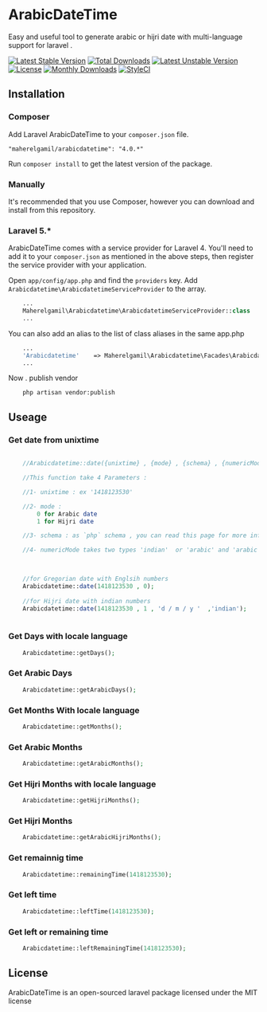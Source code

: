 # ArabicDateTime
Easy and useful tool to generate arabic or hijri date with multi-language support for laravel .

[![Latest Stable Version](https://poser.pugx.org/maherelgamil/arabicdatetime/v/stable)](https://packagist.org/packages/maherelgamil/arabicdatetime)
[![Total Downloads](https://poser.pugx.org/maherelgamil/arabicdatetime/downloads)](https://packagist.org/packages/maherelgamil/arabicdatetime)
[![Latest Unstable Version](https://poser.pugx.org/maherelgamil/arabicdatetime/v/unstable)](https://packagist.org/packages/maherelgamil/arabicdatetime)
[![License](https://poser.pugx.org/maherelgamil/arabicdatetime/license)](https://packagist.org/packages/maherelgamil/arabicdatetime)
[![Monthly Downloads](https://poser.pugx.org/maherelgamil/arabicdatetime/d/monthly)](https://packagist.org/packages/maherelgamil/arabicdatetime)
[![StyleCI](https://styleci.io/repos/27773486/shield)](https://styleci.io/repos/27773486)


## Installation

### Composer

Add Laravel ArabicDateTime to your `composer.json` file.

    "maherelgamil/arabicdatetime": "4.0.*"

Run `composer install` to get the latest version of the package.


### Manually

It's recommended that you use Composer, however you can download and install from this repository.

### Laravel 5.*

ArabicDateTime comes with a service provider for Laravel 4. You'll need to add it to your `composer.json` as mentioned in the above steps, then register the service provider with your application.

Open `app/config/app.php` and find the `providers` key. Add `Arabicdatetime\ArabicdatetimeServiceProvider` to the array.

```php
	...
	Maherelgamil\Arabicdatetime\ArabicdatetimeServiceProvider::class
	...
```

You can also add an alias to the list of class aliases in the same app.php

```php
	...
	'Arabicdatetime'    => Maherelgamil\Arabicdatetime\Facades\Arabicdatetime::class
	...
```

Now . publish vendor
```
    php artisan vendor:publish
```

## Useage


### Get date from unixtime

```php

    //Arabicdatetime::date({unixtime} , {mode} , {schema} , {numericMode});

    //This function take 4 Parameters :

    //1- unixtime : ex '1418123530'

    //2- mode :
        0 for Arabic date
        1 for Hijri date

    //3- schema : as `php` schema , you can read this page for more info. : http://php.net/manual/en/function.date.php

    //4- numericMode takes two types 'indian'  or 'arabic' and 'arabic' is default


    
    //for Gregorian date with Englsih numbers
    Arabicdatetime::date(1418123530 , 0);
    
    //for Hijri date with indian numbers
    Arabicdatetime::date(1418123530 , 1 , 'd / m / y '  ,'indian');
    
```



### Get Days with locale language

```PHP
    Arabicdatetime::getDays();
```


### Get Arabic Days

```PHP
    Arabicdatetime::getArabicDays();
```


### Get Months With locale language

```PHP
    Arabicdatetime::getMonths();
```


### Get Arabic Months

```PHP
    Arabicdatetime::getArabicMonths();
```


### Get Hijri Months with locale language

```PHP
    Arabicdatetime::getHijriMonths();
```



### Get Hijri Months

```PHP
    Arabicdatetime::getArabicHijriMonths();
```



### Get remainnig time

```php
    Arabicdatetime::remainingTime(1418123530);
```


### Get left  time

```php
    Arabicdatetime::leftTime(1418123530);
```

### Get left or remaining  time

```php
    Arabicdatetime::leftRemainingTime(1418123530);
```


## License

ArabicDateTime is an open-sourced laravel package licensed under the MIT license
